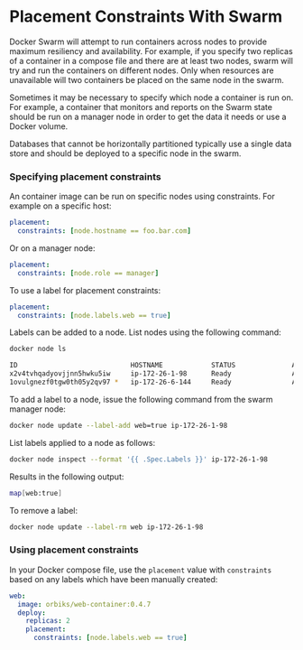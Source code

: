 # Placement Constraints With Swarm

Docker Swarm will attempt to run containers across nodes to provide maximum resiliency and availability. For example, if you specify two replicas of a container in a compose file and there are at least two nodes, swarm will try and run the containers on different nodes. Only when resources are unavailable will two containers be placed on the same node in the swarm.

Sometimes it may be necessary to specify which node a container is run on. For example, a container that monitors and reports on the Swarm state should be run on a manager node in order to get the data it needs or use a Docker volume. 

Databases that cannot be horizontally partitioned typically use a single data store and should be deployed to a specific node in the swarm.

### Specifying placement constraints

An container image can be run on specific nodes using constraints. For example on a specific host:

```yaml
placement:
  constraints: [node.hostname == foo.bar.com]
```

Or on a manager node:

```yaml
placement:
  constraints: [node.role == manager]
```

To use a label for placement constraints:

```yaml
placement:
  constraints: [node.labels.web == true]
```

Labels can be added to a node. List nodes using the following command:

```bash
docker node ls
```

```bash
ID                            HOSTNAME            STATUS              AVAILABILITY        MANAGER STATUS      ENGINE VERSION
x2v4tvhqadyovjjnn5hwku5iw     ip-172-26-1-98      Ready               Active                                  18.09.0
1ovulgnezf0tgw0th05y2qv97 *   ip-172-26-6-144     Ready               Active              Leader              18.09.0
```

To add a label to a node, issue the following command from the swarm manager node:

```bash
docker node update --label-add web=true ip-172-26-1-98
```

List labels applied to a node as follows:

```bash
docker node inspect --format '{{ .Spec.Labels }}' ip-172-26-1-98
```

Results in the following output:

```bash
map[web:true]
```

To remove a label:

```bash
docker node update --label-rm web ip-172-26-1-98
```

### Using placement constraints

In your Docker compose file, use the `placement` value with `constraints` based on any labels which have been manually created:

```yaml
web:
  image: orbiks/web-container:0.4.7
  deploy:
    replicas: 2
    placement:
      constraints: [node.labels.web == true]
```
